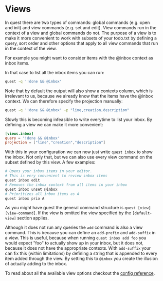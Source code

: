 # Views

In quest there are two types of commands: global commands (e.g. open and init) and view commands (e.g. set and edit).
View commands run in the context of a view and global commands do not.
The purpose of a view is to make it more convenient to work with subsets of your todo.txt
by defining a query, sort order and other options that apply to all view commands that 
run in the context of the view.

For example you might want to consider items with the @inbox context as inbox items.

In that case to list all the inbox items you can run:

```bash
quest -q '!done && @inbox'
```

Note that by default the output will also show a contexts column, which is irrelevant to 
us, because we already know that the items have the @inbox context.
We can therefore specify the projection manually:

```bash
quest -q '!done && @inbox' -p "line,creation,description"
```

Slowly this is becoming infeasible to write everytime to list your inbox.
By defining a view we can make it more convenient:

```toml
[views.inbox]
query = '!done && @inbox'
projection = ["line","creation","description"]
```

With this in your configuration we can now just write `quest inbox` to show the inbox.
Not only that, but we can also use every view command on the subset defined by this view.
A few examples:

```bash
# Opens your inbox items in your editor. 
# This is very convenient to review inbox items 
quest inbox edit 
# Removes the inbox context from all items in your inbox
quest inbox unset @inbox 
# Prioritizes all inbox items as A
quest inbox prio A
```

As you might have guest the general command structure is `quest [view] [view-command]`.
If the view is omitted the view specified by the `[default-view]` section applies.

Although it does not run any queries the `add` command is also a view command.
This is because you can define an `add-prefix` and `add-suffix` in a view.
This is useful, because when running `quest inbox add foo` you would expect 
"foo" to actually show up in your inbox, but it does not, because it does not 
have the appropriate contexts.
With `add-suffix` your can fix this (within limitations) by defining a string
that is appended to every item added through the view.
By setting this to `@inbox` you create the illusion of actually adding to the inbox.

To read about all the available view options checkout the [config reference](configuration.md).
